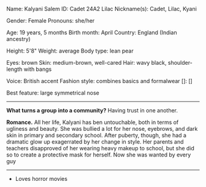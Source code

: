 Name: Kalyani Salem
ID: Cadet 24A2 Lilac
Nickname(s): Cadet, Lilac, Kyani

Gender: Female
Pronouns: she/her

Age: 19 years, 5 months
Birth month: April
Country: England (Indian ancestry)

Height: 5'8"
Weight: average
Body type: lean pear

Eyes: brown
Skin: medium-brown, well-cared
Hair: wavy black, shoulder-length with bangs

Voice: British accent
Fashion style: combines basics and formalwear
[]: []

Best feature: large symmetrical nose

---
**What turns a group into a community?**
Having trust in one another.

**Romance.**
All her life, Kalyani has ben untouchable, both in terms of ugliness and beauty. She was bullied a lot for her nose, eyebrows, and dark skin in primary and secondary school. After puberty, though, she had a dramatic glow up exagerrated by her change in style. Her parents and teachers disapproved of her wearing heavy makeup to school, but she did so to create a protective mask for herself. Now she was wanted by every guy

---
- Loves horror movies